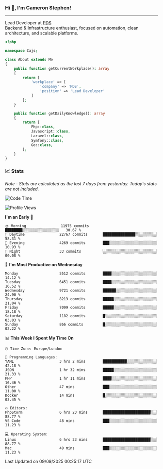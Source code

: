 ### Hi 👋, I'm Cameron Stephen!

---

Lead Developer at [PDS](https://prindatasolutions.co.uk)  
Backend & Infrastructure enthusiast, focused on automation, clean architecture, and scalable platforms.


```php
<?php

namespace Cajs;

class About extends Me
{
    public function getCurrentWorkplace(): array
    {
        return [
            'workplace' => [
                'company' => 'PDS',
                'position' => 'Lead Developer'
            ]
        ];
    }

    public function getDailyKnowledge(): array
    {
        return [
            Php::class,
            Javascript::class,
            Laravel::class,
            Symfony::class,
            Go::class,
        ];
    }
}
```

### 📈 Stats
<p><em>Note - Stats are calculated as the last 7 days from yesterday. Today's stats are not included.</em></p>


<!--START_SECTION:waka-->
![Code Time](http://img.shields.io/badge/Code%20Time-4%2C675%20hrs%2033%20mins-blue)

![Profile Views](http://img.shields.io/badge/Profile%20Views-0-blue)

**I'm an Early 🐤** 

```text
🌞 Morning                11975 commits       ████████░░░░░░░░░░░░░░░░░   30.67 % 
🌆 Daytime                22767 commits       ███████████████░░░░░░░░░░   58.31 % 
🌃 Evening                4269 commits        ███░░░░░░░░░░░░░░░░░░░░░░   10.93 % 
🌙 Night                  33 commits          ░░░░░░░░░░░░░░░░░░░░░░░░░   00.08 % 
```
📅 **I'm Most Productive on Wednesday** 

```text
Monday                   5512 commits        ████░░░░░░░░░░░░░░░░░░░░░   14.12 % 
Tuesday                  6451 commits        ████░░░░░░░░░░░░░░░░░░░░░   16.52 % 
Wednesday                9721 commits        ██████░░░░░░░░░░░░░░░░░░░   24.90 % 
Thursday                 8213 commits        █████░░░░░░░░░░░░░░░░░░░░   21.04 % 
Friday                   7099 commits        █████░░░░░░░░░░░░░░░░░░░░   18.18 % 
Saturday                 1182 commits        █░░░░░░░░░░░░░░░░░░░░░░░░   03.03 % 
Sunday                   866 commits         █░░░░░░░░░░░░░░░░░░░░░░░░   02.22 % 
```


📊 **This Week I Spent My Time On** 

```text
🕑︎ Time Zone: Europe/London

💬 Programming Languages: 
YAML                     3 hrs 2 mins        ███████████░░░░░░░░░░░░░░   42.18 % 
JSON                     1 hr 32 mins        █████░░░░░░░░░░░░░░░░░░░░   21.33 % 
PHP                      1 hr 11 mins        ████░░░░░░░░░░░░░░░░░░░░░   16.46 % 
Other                    47 mins             ███░░░░░░░░░░░░░░░░░░░░░░   11.00 % 
Docker                   14 mins             █░░░░░░░░░░░░░░░░░░░░░░░░   03.45 % 

🔥 Editors: 
PhpStorm                 6 hrs 23 mins       ██████████████████████░░░   88.77 % 
VS Code                  48 mins             ███░░░░░░░░░░░░░░░░░░░░░░   11.23 % 

💻 Operating System: 
Linux                    6 hrs 23 mins       ██████████████████████░░░   88.77 % 
Mac                      48 mins             ███░░░░░░░░░░░░░░░░░░░░░░   11.23 % 
```


 Last Updated on 09/09/2025 00:25:17 UTC
<!--END_SECTION:waka-->

